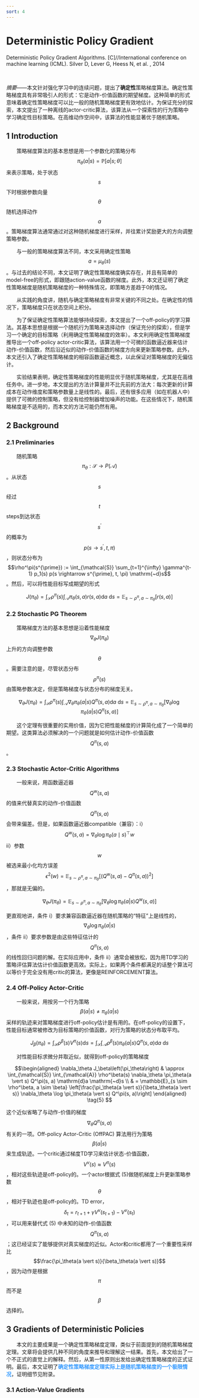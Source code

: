 ```yaml
---
sort: 4
---
```


# Deterministic Policy Gradient

Deterministic Policy Gradient Algorithms. [C]//International conference on machine learning (ICML). Silver D, Lever G, Heess N, et al. , 2014

<br/>

*摘要*——本文针对强化学习中的连续问题，提出了**确定性**策略梯度算法。确定性策略梯度具有非常吸引人的形式：它是动作-价值函数的期望梯度。这种简单的形式意味着确定性策略梯度可以比一般的随机策略梯度更有效地估计。为保证充分的探索，本文提出了一种离线的actor-critic算法，该算法从一个探索性的行为策略中学习确定性目标策略。在高维动作空间中，该算法的性能显著优于随机策略。

## 1 Introduction

&emsp;&emsp;策略梯度算法的基本思想是用一个参数化的策略分布$$\pi_\theta(a \vert s) = \mathbb{P}[a \vert s; \theta]$$来表示策略，处于状态$$s$$下时根据参数向量$$\theta$$随机选择动作$$a$$。策略梯度算法通常通过对这种随机梯度进行采样，并往累计奖励更大的方向调整策略参数。

&emsp;&emsp;与一般的策略梯度算法不同，本文采用确定性策略$$a = \mu_\theta(s)$$。与过去的结论不同，本文证明了确定性策略梯度确实存在，并且有简单的model-free的形式，即跟随action-value函数的梯度。此外，本文还证明了确定性策略梯度是随机策略梯度的一种特殊情况，即策略方差趋于0的情况。

&emsp;&emsp;从实践的角度讲，随机与确定策略梯度有非常关键的不同之处。在确定性的情况下，策略梯度只在状态空间上积分。

&emsp;&emsp;为了保证确定性策略算法能够持续探索，本文提出了一个off-policy的学习算法。其基本思想是根据一个随机行为策略来选择动作（保证充分的探索），但是学习一个确定的目标策略（利用确定性策略梯度的效率）。本文利用确定性策略梯度推导出一个off-policy actor-critic算法，该算法用一个可微的函数逼近器来估计动作-价值函数，然后沿近似的动作-价值函数的梯度方向来更新策略参数。此外，本文还引入了确定性策略梯度的相容函数逼近概念，以此保证对策略梯度的无偏估计。

&emsp;&emsp;实验结果表明，确定性策略梯度的性能明显优于随机策略梯度，尤其是在高维任务中。进一步地，本文提出的方法计算量并不比先前的方法大：每次更新的计算成本在动作维度和策略参数量上是线性的。最后，还有很多应用（如在机器人中）提供了可微的控制策略，但没有给控制器增加噪声的功能。在这些情况下，随机策略梯度是不适用的，而本文的方法可能仍然有用。


## 2 Background

### 2.1 Preliminaries

&emsp;&emsp;随机策略$$\pi_\theta: \mathcal{S} \rightarrow P(\mathcal{A})$$。从状态$$s$$经过$$t$$ steps到达状态$$s^{\prime}$$的概率为$$p(s \rightarrow s^{\prime}, t, \pi)$$，则状态分布为$$\rho^\pi(s^{\prime}) := \int_{\mathcal{S}} \sum_{t=1}^{\infty} \gamma^{t-1} p_1(s) p(s \rightarrow s^{\prime}, t, \pi) \mathrm{~d}s$$。然后，可以将性能目标写成期望的形式

$$  J(\pi_\theta) 
=   \int_{\mathcal{S}} \rho^\pi(s) \int_{\mathcal{A}} \pi_\theta(s, a) r(s, a) \mathrm{d}a \mathrm{~d}s 
=   \mathbb{E}_{s \sim \rho^\pi, a \sim \pi_\theta}[r(s, a)]
\tag{1} $$

### 2.2 Stochastic PG Theorem

&emsp;&emsp;策略梯度方法的基本思想是沿着性能梯度$$\nabla_\theta J(\pi_\theta)$$上升的方向调整参数$$\theta$$。需要注意的是，尽管状态分布$$\rho^\pi(s)$$由策略参数决定，但是策略梯度与状态分布的梯度无关。

$$  \nabla_\theta J(\pi_\theta)  
=   \int_{\mathcal{S}} \rho^\pi(s) \int_{\mathcal{A}} \nabla_\theta \pi_\theta(a \vert s) Q^\pi(s, a) \mathrm{d}a \mathrm{~d}s 
=   \mathbb{E}_{s \sim \rho^\pi, a \sim \pi_\theta} [\nabla_\theta \log \pi_\theta(a \vert s) Q^\pi(s, a)]
\tag{2} $$

&emsp;&emsp;这个定理有很重要的实用价值，因为它把性能梯度的计算简化成了一个简单的期望。这类算法必须解决的一个问题就是如何估计动作-价值函数$$Q^\pi(s, a)$$。

### 2.3 Stochastic Actor-Critic Algorithms

&emsp;&emsp;一般来说，用函数逼近器$$Q^w(s, a)$$的值来代替真实的动作-价值函数$$Q^\pi(s, a)$$会带来偏差。但是，如果函数逼近器compatible（兼容）：i）$$Q^w(s, a)=\nabla_\theta \log \pi_\theta(a \mid s)^{\top} w$$ ii）参数$$w$$被选来最小化均方误差$$\epsilon^2(w)=\mathbb{E}_{s \sim \rho^\pi, a \sim \pi_\theta} \left[ \big( Q^w(s, a) - Q^\pi(s, a) \big)^2 \right]$$，那就是无偏的。

$$  \nabla_\theta J(\pi_\theta)  
=   \mathbb{E}_{s \sim \rho^\pi, a \sim \pi_\theta} [\nabla_\theta \log \pi_\theta(a \vert s) Q^w(s, a)]
\tag{3} $$

更直观地讲，条件 i）要求兼容函数逼近器在随机策略的“特征”上是线性的，$$\nabla_\theta \log \pi_\theta(a \vert s)$$，条件 ii）要求参数是由这些特征估计的$$Q^\pi(s, a)$$的线性回归问题的解。在实际应用中，条件 ii）通常会被放松，因为用TD学习的策略评估算法估计价值函数更高效。实际上，如果两个条件都满足的话整个算法可以等价于完全没有用critic的算法，更像是REINFORCEMENT算法。

### 2.4 Off-Policy Actor-Critic

&emsp;&emsp;一般来说，用按另一个行为策略$$\beta(a \vert s) \neq \pi_\theta(a \vert s)$$采样的轨迹来对策略梯度进行off-policy估计是有用的。在off-policy的设置下，性能目标通常被修改为目标策略的价值函数，对行为策略的状态分布取平均。

$$  J_\beta(\pi_\theta) 
=   \int_{\mathcal{S}} \rho^\beta(s) V^\pi(s) \mathrm{d} s 
=   \int_{\mathcal{S}} \int_{\mathcal{A}} \rho^\beta(s) \pi_\theta(a \vert s) Q^\pi(s, a) \mathrm{d}a \mathrm{~d}s
\tag{4} $$

&emsp;&emsp;对性能目标求微分并取近似，就得到off-policy的策略梯度

$$\begin{aligned}
    \nabla_\theta J_\beta\left(\pi_\theta\right) 
&   \approx \int_{\mathcal{S}} \int_{\mathcal{A}} 
    \rho^\beta(s) \nabla_\theta \pi_\theta(a \vert s) Q^\pi(s, a) \mathrm{d}a \mathrm{~d}s \\
& = \mathbb{E}_{s \sim \rho^\beta, a \sim \beta}
    \left[\frac{\pi_\theta(a \vert s)}{\beta_\theta(a \vert s)} \nabla_\theta \log \pi_\theta(a \vert s) Q^\pi(s, a)\right]
\end{aligned}   \tag{5} $$

这个近似省略了与动作-价值的梯度$$\nabla_\theta Q^\pi(s,a)$$有关的一项。Off-policy Actor-Critic (OffPAC) 算法用行为策略$$\beta(a \vert s)$$来生成轨迹。一个critic通过梯度TD学习来估计状态-价值函数，$$V^v(s) \approx V^\pi(s)$$，相对这些轨迹是off-policy的。一个actor根据式 (5)做随机梯度上升更新策略参数$$\theta$$，相对于轨迹也是off-policy的。TD error，$$\delta_t = r_{t+1} + \gamma V^v(s_{t+1})-V^v(s_t)$$，可以用来替代式 (5) 中未知的动作-价值函数$$Q^\pi(s, a)$$；这已经证实了能够提供对真实梯度的近似。Actor和critic都用了一个重要性采样比$$\frac{\pi_\theta(a \vert s)}{\beta_\theta(a \vert s)}$$，因为动作是根据$$\pi$$而不是$$\beta$$选择的。


## 3 Gradients of Deterministic Policies

&emsp;&emsp;本文的主要成果是一个确定性策略梯度定理，类似于前面提到的随机策略梯度定理。文章将会提供几种不同的角度来推导和理解这一结果。首先，本文给出了一个不正式的直觉上的解释。然后，从第一性原则出发给出确定性策略梯度的正式证明。最后，本文证明了<b><font color="#3399ff">确定性策略梯度定理实际上是随机策略梯度的一个极限情况</font></b>，证明细节见附录。

### 3.1 Action-Value Gradients

&emsp;&emsp;







<!-- 蓝 -->
<b><font color="#3399ff"></font></b>
<!-- 绿 --><!-- #33cc00 -->
<b><font color="#00B050"></font></b>
<!-- 橙 -->
<b><font color="#FF4500"></font></b>